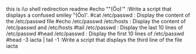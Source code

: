 this is i\o shell redirection readme
#echo "\"(Ôo)'" :Write a script that displays a confused smiley "(Ôo)'.
#cat /etc/passwd : Display the content of the /etc/passwd file
#echo /etc/passwd /etc/hosts : Display the content of /etc/passwd and /etc/hosts
#tail /etc/passwd : Display the last 10 lines of /etc/passwd
#head /etc/passwd : Display the first 10 lines of /etc/passwd
#head -3 iacta | tail -1 :Write a script that displays the third line of the file iacta
